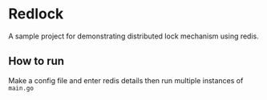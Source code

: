 # Redlock

A sample project for demonstrating distributed lock mechanism using redis.

## How to run

Make a config file and enter redis details then run multiple instances of `main.go`
